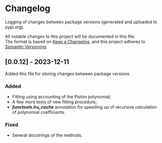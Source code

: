 # Changelog
Logging of changes between package versions (generated and uploaded to pypi.org).

All notable changes to this project will be documented in this file.    
The format is based on [Keep a Changelog](https://keepachangelog.com/en/1.0.0/),
and this project adheres to [Semantic Versioning](https://semver.org/spec/v2.0.0.html).   

## [0.0.12] - 2023-12-11
Added this file for storing changes between package versions.
 
### Added
- Fitting using accounting of the Piston polynomial;
- A few more tests of new fitting procedure;
- ***functools.lru_cache*** annotation for speeding up of recursive calculation of polynomial coefficients.

### Fixed
- Several docstrings of the methods.
